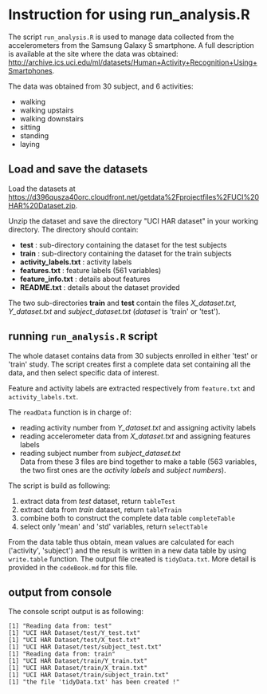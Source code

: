 # Instruction for using run_analysis.R

The script `run_analysis.R` is used to manage data collected from the
accelerometers from the Samsung Galaxy S smartphone. A full description 
is available at the site where the data was obtained:
<http://archive.ics.uci.edu/ml/datasets/Human+Activity+Recognition+Using+Smartphones>.

The data was obtained from 30 subject, and 6 activities:  
+ walking  
+ walking upstairs  
+ walking downstairs  
+ sitting  
+ standing  
+ laying  

## Load and save the datasets
Load the datasets at <https://d396qusza40orc.cloudfront.net/getdata%2Fprojectfiles%2FUCI%20HAR%20Dataset.zip>.  

Unzip the dataset and save the directory "UCI HAR dataset" in your working directory.
The directory should contain:  
* **test** : sub-directory containing the dataset for the test subjects  
* **train** : sub-directory containing the dataset for the train subjects  
* **activity_labels.txt** : activity labels  
* **features.txt** : feature labels (561 variables)  
* **feature_info.txt** : details about features  
* **README.txt** : details about the dataset provided 

The two sub-directories **train** and **test** contain the files *X_dataset.txt*, 
*Y_dataset.txt* and *subject_dataset.txt* (*dataset* is 'train' or 'test').

## running `run_analysis.R` script
The whole dataset contains data from 30 subjects enrolled in either 'test' 
or 'train' study. The script creates first a complete data set containing
all the data, and then select specific data of interest.

Feature and activity labels are extracted respectively from
`feature.txt` and `activity_labels.txt`.

The `readData` function is in charge of:  
* reading activity number from *Y_dataset.txt* and assigning activity labels  
* reading accelerometer data from *X_dataset.txt* and assigning features labels  
* reading subject number from *subject_dataset.txt*  
Data from these 3 files are bind together to make a table (563 variables, 
the two first ones are the *activity labels* and *subject numbers*).

The script is build as following:  
1. extract data from *test* dataset, return `tableTest`  
2. extract data from *train* dataset, return `tableTrain`  
3. combine both to construct the complete data table `completeTable`  
4. select only 'mean' and 'std' variables, return `selectTable`  

From the data table thus obtain, mean values are calculated for each
('activity', 'subject') and the result is written in a new data table
by using `write.table` function. The output file created is `tidyData.txt`.
More detail is provided in the `codeBook.md` for this file.

## output from console
The console script output is as following:

```{r}
[1] "Reading data from: test"
[1] "UCI HAR Dataset/test/Y_test.txt"
[1] "UCI HAR Dataset/test/X_test.txt"
[1] "UCI HAR Dataset/test/subject_test.txt"
[1] "Reading data from: train"
[1] "UCI HAR Dataset/train/Y_train.txt"
[1] "UCI HAR Dataset/train/X_train.txt"
[1] "UCI HAR Dataset/train/subject_train.txt"
[1] "the file 'tidyData.txt' has been created !"
```

